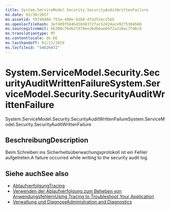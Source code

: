 ```yaml
---
title: System.ServiceModel.Security.SecurityAuditWrittenFailure
ms.date: 03/30/2017
ms.assetid: f8740d0d-753a-490e-b1b8-dfa352ec25b5
ms.openlocfilehash: 3ef409f584bd38d4372fac52d24ace9275304566
ms.sourcegitcommit: 6b308cf6d627d78ee36dbbae8972a310ac7fd6c8
ms.translationtype: MT
ms.contentlocale: de-DE
ms.lasthandoff: 01/23/2019
ms.locfileid: "54626472"
---
```

# <a name="systemservicemodelsecuritysecurityauditwrittenfailure"></a><span data-ttu-id="75285-102">System.ServiceModel.Security.SecurityAuditWrittenFailure</span><span class="sxs-lookup"><span data-stu-id="75285-102">System.ServiceModel.Security.SecurityAuditWrittenFailure</span></span>
<span data-ttu-id="75285-103">System.ServiceModel.Security.SecurityAuditWrittenFailure</span><span class="sxs-lookup"><span data-stu-id="75285-103">System.ServiceModel.Security.SecurityAuditWrittenFailure</span></span>  
  
## <a name="description"></a><span data-ttu-id="75285-104">Beschreibung</span><span class="sxs-lookup"><span data-stu-id="75285-104">Description</span></span>  
 <span data-ttu-id="75285-105">Beim Schreiben ins Sicherheitsüberwachungsprotokoll ist ein Fehler aufgetreten.</span><span class="sxs-lookup"><span data-stu-id="75285-105">A failure occurred while writing to the security audit log.</span></span>  
  
## <a name="see-also"></a><span data-ttu-id="75285-106">Siehe auch</span><span class="sxs-lookup"><span data-stu-id="75285-106">See also</span></span>
- [<span data-ttu-id="75285-107">Ablaufverfolgung</span><span class="sxs-lookup"><span data-stu-id="75285-107">Tracing</span></span>](../../../../../docs/framework/wcf/diagnostics/tracing/index.md)
- [<span data-ttu-id="75285-108">Verwenden der Ablaufverfolgung zum Beheben von Anwendungsfehlern</span><span class="sxs-lookup"><span data-stu-id="75285-108">Using Tracing to Troubleshoot Your Application</span></span>](../../../../../docs/framework/wcf/diagnostics/tracing/using-tracing-to-troubleshoot-your-application.md)
- [<span data-ttu-id="75285-109">Verwaltung und Diagnose</span><span class="sxs-lookup"><span data-stu-id="75285-109">Administration and Diagnostics</span></span>](../../../../../docs/framework/wcf/diagnostics/index.md)
